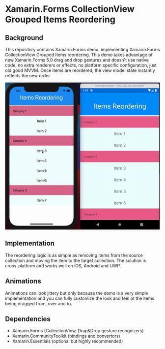 # Xamarin.Forms CollectionView Grouped Items Reordering

## Background

This repository contains Xamarin.Forms demo, implementing Xamarin.Forms CollectionView Grouped Items reordering. This demo takes advantage of new Xamarin.Forms 5.0 drag and drop gestures and doesn't use native code, no extra renderers or effects, no platform specific configuration, just old good MVVM. Once items are reordered, the view model state instantly reflects the new order.

<img src='Images/xamarinforms-collectionview-groupeditems-reordering.gif'>


## Implementation

The reordering logic is as simple as removing items from the source collection and moving the item to the target collection. The solution is cross-platform and works well on iOS, Android and UWP.

## Animations

Animations can look jittery but only because the demo is a very simple implementation and you can fully customize the look and feel ot the items being dragged from, over and to.

## Dependencies

- Xamarin.Forms (CollectionView, Drap&Drop gesture recognizers)
- Xamarin.CommunityToolkit (bindings and convertors)
- Xamarin.Essentials (optional but highly recommended)
